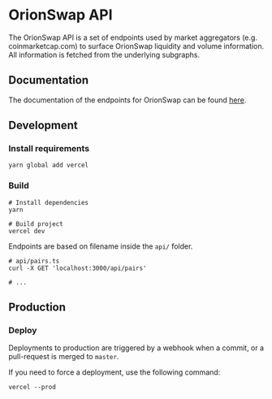 # OrionSwap API

The OrionSwap API is a set of endpoints used by market aggregators (e.g. coinmarketcap.com) to surface OrionSwap liquidity
and volume information. All information is fetched from the underlying subgraphs.

## Documentation

The documentation of the endpoints for OrionSwap can be found [here](documentation.md).

## Development

### Install requirements

```shell
yarn global add vercel
```

### Build

```shell
# Install dependencies
yarn

# Build project
vercel dev
```

Endpoints are based on filename inside the `api/` folder.

```shell
# api/pairs.ts
curl -X GET 'localhost:3000/api/pairs'

# ...
```

## Production

### Deploy

Deployments to production are triggered by a webhook when a commit, or a pull-request is merged to `master`.

If you need to force a deployment, use the following command:

```shell
vercel --prod
```
